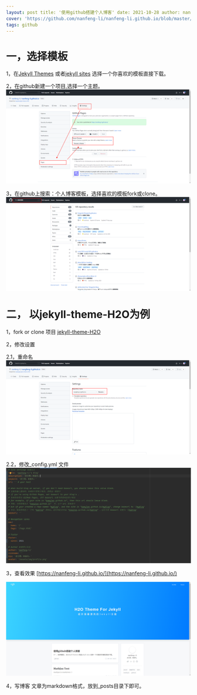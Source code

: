 ```yaml
---
layout: post title: '使用github搭建个人博客' date: 2021-10-28 author: nangfeng-li
cover: 'https://github.com/nanfeng-li/nanfeng-li.github.io/blob/master/assets/img/2021-10-28-%E4%BD%BF%E7%94%A8github%E6%90%AD%E5%BB%BA%E4%B8%AA%E4%BA%BA%E5%8D%9A%E5%AE%A2/img.png'
tags: github
---
```


# 一，选择模板

1，在[Jekyll Themes](http://jekyllthemes.org/) 或者[jekyll sites](https://github.com/jekyll/jekyll/wiki/Sites)
选择一个你喜欢的模板直接下载。

2，在github新建一个项目,选择一个主题。
![img](../assets/img/2021-10-28-使用github搭建个人博客/img.png)

3，在github上搜索：个人博客模板，选择喜欢的模板fork或clone。
![img](../assets/img/2021-10-28-使用github搭建个人博客/img_1.png)

# 二， 以jekyll-theme-H2O为例

1，fork or clone 项目
[jekyll-theme-H2O](https://github.com/kaeyleo/jekyll-theme-H2O)

2，修改设置

2.1，重命名
![img](../assets/img/2021-10-28-使用github搭建个人博客/img_2.png)

2.2，修改_config.yml 文件
![img](../assets/img/2021-10-28-使用github搭建个人博客/img_3.png)

3，查看效果
[https://nanfeng-li.github.io/](https://nanfeng-li.github.io/)

![img](../assets/img/2021-10-28-使用github搭建个人博客/img_4.png)

4，写博客 文章为markdown格式，放到_posts目录下即可。
